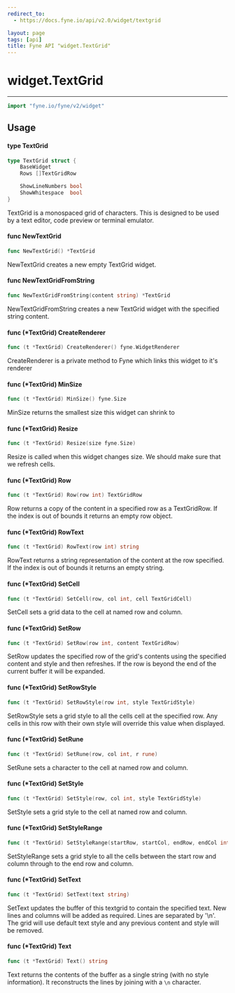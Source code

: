 ```yaml
---
redirect_to:
  - https://docs.fyne.io/api/v2.0/widget/textgrid

layout: page
tags: [api]
title: Fyne API "widget.TextGrid"
---
```



# widget.TextGrid
---
```go
import "fyne.io/fyne/v2/widget"
```

## Usage

#### type TextGrid

```go
type TextGrid struct {
	BaseWidget
	Rows []TextGridRow

	ShowLineNumbers bool
	ShowWhitespace  bool
}
```

TextGrid is a monospaced grid of characters. This is designed to be used by a text editor, code preview or terminal emulator.

#### func  NewTextGrid

```go
func NewTextGrid() *TextGrid
```
NewTextGrid creates a new empty TextGrid widget.

#### func  NewTextGridFromString

```go
func NewTextGridFromString(content string) *TextGrid
```
NewTextGridFromString creates a new TextGrid widget with the specified string content.

#### func (*TextGrid) CreateRenderer

```go
func (t *TextGrid) CreateRenderer() fyne.WidgetRenderer
```
CreateRenderer is a private method to Fyne which links this widget to it's renderer

#### func (*TextGrid) MinSize

```go
func (t *TextGrid) MinSize() fyne.Size
```
MinSize returns the smallest size this widget can shrink to

#### func (*TextGrid) Resize

```go
func (t *TextGrid) Resize(size fyne.Size)
```
Resize is called when this widget changes size. We should make sure that we refresh cells.

#### func (*TextGrid) Row

```go
func (t *TextGrid) Row(row int) TextGridRow
```
Row returns a copy of the content in a specified row as a TextGridRow. If the index is out of bounds it returns an empty row object.

#### func (*TextGrid) RowText

```go
func (t *TextGrid) RowText(row int) string
```
RowText returns a string representation of the content at the row specified. If the index is out of bounds it returns an empty string.

#### func (*TextGrid) SetCell

```go
func (t *TextGrid) SetCell(row, col int, cell TextGridCell)
```
SetCell sets a grid data to the cell at named row and column.

#### func (*TextGrid) SetRow

```go
func (t *TextGrid) SetRow(row int, content TextGridRow)
```
SetRow updates the specified row of the grid's contents using the specified content and style and then refreshes. If the row is beyond the end of the current buffer it will be expanded.

#### func (*TextGrid) SetRowStyle

```go
func (t *TextGrid) SetRowStyle(row int, style TextGridStyle)
```
SetRowStyle sets a grid style to all the cells cell at the specified row. Any cells in this row with their own style will override this value when displayed.

#### func (*TextGrid) SetRune

```go
func (t *TextGrid) SetRune(row, col int, r rune)
```
SetRune sets a character to the cell at named row and column.

#### func (*TextGrid) SetStyle

```go
func (t *TextGrid) SetStyle(row, col int, style TextGridStyle)
```
SetStyle sets a grid style to the cell at named row and column.

#### func (*TextGrid) SetStyleRange

```go
func (t *TextGrid) SetStyleRange(startRow, startCol, endRow, endCol int, style TextGridStyle)
```
SetStyleRange sets a grid style to all the cells between the start row and column through to the end row and column.

#### func (*TextGrid) SetText

```go
func (t *TextGrid) SetText(text string)
```
SetText updates the buffer of this textgrid to contain the specified text. New lines and columns will be added as required. Lines are separated by '\n'. The grid will use default text style and any previous content and style will be removed.

#### func (*TextGrid) Text

```go
func (t *TextGrid) Text() string
```
Text returns the contents of the buffer as a single string (with no style information). It reconstructs the lines by joining with a `\n` character.
